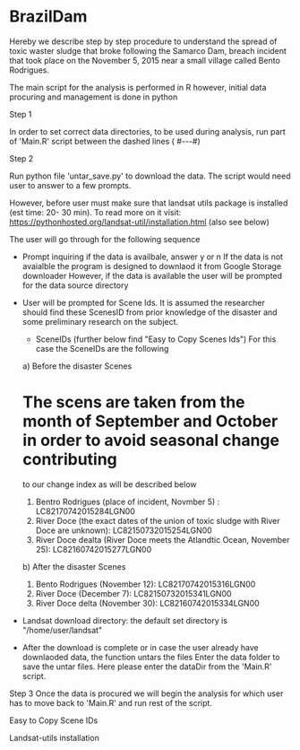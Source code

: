 # BrazilDam
Hereby we describe step by step procedure to understand the spread of toxic waster sludge that broke following the Samarco Dam,
breach incident that took place on the November 5, 2015 near a small village called Bento Rodrigues.

The main script for the analysis is performed in R however, initial data procuring and management is done in python

Step 1

In order to set correct data directories, to be used during analysis, run part of 'Main.R' script between the dashed lines ( #---#)

Step 2

Run python file 'untar_save.py' to download the data. The script would need user to answer to a few prompts. 

However, before user must make sure that landsat utils package is installed (est time: 20- 30 min). To read more on it visit:
https://pythonhosted.org/landsat-util/installation.html (also see below)

The user will go through for the following sequence

- Prompt inquiring if the data is availbale, answer y or n
    If the data is not avaialble the program is designed to downlaod it from Google Storage downloader
    However, if the data is available the user will be prompted for the data source directory

- User will be prompted for Scene Ids.
    It is assumed the researcher should find these ScenesID from prior knowledge of the disaster and some preliminary research 
on the subject.
    - SceneIDs (further below find "Easy to Copy Scenes Ids")
For this case the SceneIDs are the following

  a) Before the disaster Scenes

  # The scens are taken from the month of September and October in order to avoid seasonal change contributing 
  to our change index as will be described below
    1. Bentro Rodrigues (place of incident, Novmber 5) : LC82170742015284LGN00
    2. River Doce (the exact dates of the union of toxic sludge with River Doce are unknown): LC82150732015254LGN00
    3. River Doce dealta (River Doce meets the Atlandtic Ocean, November 25): LC82160742015277LGN00
  
  b) After the disaster Scenes
  
    1. Bento Rodrigues (November 12): LC82170742015316LGN00
    2. River Doce (December 7): LC82150732015341LGN00
    3. River Doce delta (November 30): LC82160742015334LGN00
- Landsat download directory: the default set directory is "/home/user/landsat"

- After the download is complete or in case the user already have downlaoded data, the function untars the files
  Enter the data folder to save the untar files. Here please enter the dataDir from the 'Main.R' script.

Step 3
Once the data is procured we will begin the analysis for which user has to move back to 'Main.R' and run rest of the script.

Easy to Copy Scene IDs


Landsat-utils installation


